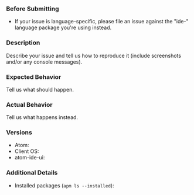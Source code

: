 ### Before Submitting

* If your issue is language-specific, please file an issue against
  the "ide-" language package you're using instead.

### Description
Describe your issue and tell us how to reproduce it (include screenshots and/or any console messages).

### Expected Behavior
Tell us what should happen.

### Actual Behavior
Tell us what happens instead.

### Versions
* Atom:
* Client OS:
* atom-ide-ui:

### Additional Details
* Installed packages (`apm ls --installed`):
